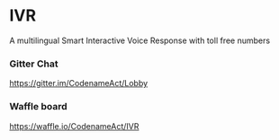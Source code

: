 # IVR
A multilingual Smart Interactive Voice Response with toll free numbers

### Gitter Chat
https://gitter.im/CodenameAct/Lobby

### Waffle board
https://waffle.io/CodenameAct/IVR

